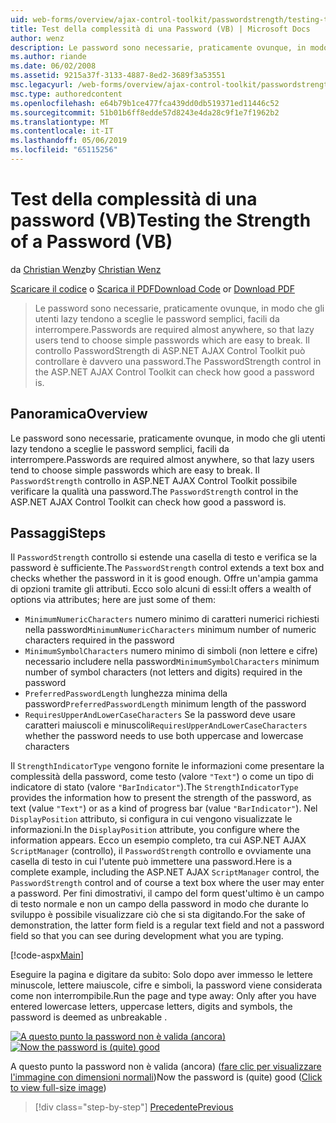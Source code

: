 ```yaml
---
uid: web-forms/overview/ajax-control-toolkit/passwordstrength/testing-the-strength-of-a-password-vb
title: Test della complessità di una Password (VB) | Microsoft Docs
author: wenz
description: Le password sono necessarie, praticamente ovunque, in modo che gli utenti lazy tendono a sceglie le password semplici, facili da interrompere. Il controllo PasswordStrength nella pagina ASP. N....
ms.author: riande
ms.date: 06/02/2008
ms.assetid: 9215a37f-3133-4887-8ed2-3689f3a53551
msc.legacyurl: /web-forms/overview/ajax-control-toolkit/passwordstrength/testing-the-strength-of-a-password-vb
msc.type: authoredcontent
ms.openlocfilehash: e64b79b1ce477fca439dd0db519371ed11446c52
ms.sourcegitcommit: 51b01b6ff8edde57d8243e4da28c9f1e7f1962b2
ms.translationtype: MT
ms.contentlocale: it-IT
ms.lasthandoff: 05/06/2019
ms.locfileid: "65115256"
---
```

# <a name="testing-the-strength-of-a-password-vb"></a><span data-ttu-id="36541-104">Test della complessità di una password (VB)</span><span class="sxs-lookup"><span data-stu-id="36541-104">Testing the Strength of a Password (VB)</span></span>

<span data-ttu-id="36541-105">da [Christian Wenz](https://github.com/wenz)</span><span class="sxs-lookup"><span data-stu-id="36541-105">by [Christian Wenz](https://github.com/wenz)</span></span>

<span data-ttu-id="36541-106">[Scaricare il codice](http://download.microsoft.com/download/9/3/f/93f8daea-bebd-4821-833b-95205389c7d0/PasswordStrength0.vb.zip) o [Scarica il PDF](http://download.microsoft.com/download/2/d/c/2dc10e34-6983-41d4-9c08-f78f5387d32b/passwordstrength0VB.pdf)</span><span class="sxs-lookup"><span data-stu-id="36541-106">[Download Code](http://download.microsoft.com/download/9/3/f/93f8daea-bebd-4821-833b-95205389c7d0/PasswordStrength0.vb.zip) or [Download PDF](http://download.microsoft.com/download/2/d/c/2dc10e34-6983-41d4-9c08-f78f5387d32b/passwordstrength0VB.pdf)</span></span>

> <span data-ttu-id="36541-107">Le password sono necessarie, praticamente ovunque, in modo che gli utenti lazy tendono a sceglie le password semplici, facili da interrompere.</span><span class="sxs-lookup"><span data-stu-id="36541-107">Passwords are required almost anywhere, so that lazy users tend to choose simple passwords which are easy to break.</span></span> <span data-ttu-id="36541-108">Il controllo PasswordStrength di ASP.NET AJAX Control Toolkit può controllare è davvero una password.</span><span class="sxs-lookup"><span data-stu-id="36541-108">The PasswordStrength control in the ASP.NET AJAX Control Toolkit can check how good a password is.</span></span>

## <a name="overview"></a><span data-ttu-id="36541-109">Panoramica</span><span class="sxs-lookup"><span data-stu-id="36541-109">Overview</span></span>

<span data-ttu-id="36541-110">Le password sono necessarie, praticamente ovunque, in modo che gli utenti lazy tendono a sceglie le password semplici, facili da interrompere.</span><span class="sxs-lookup"><span data-stu-id="36541-110">Passwords are required almost anywhere, so that lazy users tend to choose simple passwords which are easy to break.</span></span> <span data-ttu-id="36541-111">Il `PasswordStrength` controllo in ASP.NET AJAX Control Toolkit possibile verificare la qualità una password.</span><span class="sxs-lookup"><span data-stu-id="36541-111">The `PasswordStrength` control in the ASP.NET AJAX Control Toolkit can check how good a password is.</span></span>

## <a name="steps"></a><span data-ttu-id="36541-112">Passaggi</span><span class="sxs-lookup"><span data-stu-id="36541-112">Steps</span></span>

<span data-ttu-id="36541-113">Il `PasswordStrength` controllo si estende una casella di testo e verifica se la password è sufficiente.</span><span class="sxs-lookup"><span data-stu-id="36541-113">The `PasswordStrength` control extends a text box and checks whether the password in it is good enough.</span></span> <span data-ttu-id="36541-114">Offre un'ampia gamma di opzioni tramite gli attributi. Ecco solo alcuni di essi:</span><span class="sxs-lookup"><span data-stu-id="36541-114">It offers a wealth of options via attributes; here are just some of them:</span></span>

- <span data-ttu-id="36541-115">`MinimumNumericCharacters` numero minimo di caratteri numerici richiesti nella password</span><span class="sxs-lookup"><span data-stu-id="36541-115">`MinimumNumericCharacters` minimum number of numeric characters required in the password</span></span>
- <span data-ttu-id="36541-116">`MinimumSymbolCharacters` numero minimo di simboli (non lettere e cifre) necessario includere nella password</span><span class="sxs-lookup"><span data-stu-id="36541-116">`MinimumSymbolCharacters` minimum number of symbol characters (not letters and digits) required in the password</span></span>
- <span data-ttu-id="36541-117">`PreferredPasswordLength` lunghezza minima della password</span><span class="sxs-lookup"><span data-stu-id="36541-117">`PreferredPasswordLength` minimum length of the password</span></span>
- <span data-ttu-id="36541-118">`RequiresUpperAndLowerCaseCharacters` Se la password deve usare caratteri maiuscoli e minuscoli</span><span class="sxs-lookup"><span data-stu-id="36541-118">`RequiresUpperAndLowerCaseCharacters` whether the password needs to use both uppercase and lowercase characters</span></span>

<span data-ttu-id="36541-119">Il `StrengthIndicatorType` vengono fornite le informazioni come presentare la complessità della password, come testo (valore `"Text"`) o come un tipo di indicatore di stato (valore `"BarIndicator"`).</span><span class="sxs-lookup"><span data-stu-id="36541-119">The `StrengthIndicatorType` provides the information how to present the strength of the password, as text (value `"Text"`) or as a kind of progress bar (value `"BarIndicator"`).</span></span> <span data-ttu-id="36541-120">Nel `DisplayPosition` attributo, si configura in cui vengono visualizzate le informazioni.</span><span class="sxs-lookup"><span data-stu-id="36541-120">In the `DisplayPosition` attribute, you configure where the information appears.</span></span> <span data-ttu-id="36541-121">Ecco un esempio completo, tra cui ASP.NET AJAX `ScriptManager` (controllo), il `PasswordStrength` controllo e ovviamente una casella di testo in cui l'utente può immettere una password.</span><span class="sxs-lookup"><span data-stu-id="36541-121">Here is a complete example, including the ASP.NET AJAX `ScriptManager` control, the `PasswordStrength` control and of course a text box where the user may enter a password.</span></span> <span data-ttu-id="36541-122">Per fini dimostrativi, il campo del form quest'ultimo è un campo di testo normale e non un campo della password in modo che durante lo sviluppo è possibile visualizzare ciò che si sta digitando.</span><span class="sxs-lookup"><span data-stu-id="36541-122">For the sake of demonstration, the latter form field is a regular text field and not a password field so that you can see during development what you are typing.</span></span>

[!code-aspx[Main](testing-the-strength-of-a-password-vb/samples/sample1.aspx)]

<span data-ttu-id="36541-123">Eseguire la pagina e digitare da subito: Solo dopo aver immesso le lettere minuscole, lettere maiuscole, cifre e simboli, la password viene considerata come non interrompibile.</span><span class="sxs-lookup"><span data-stu-id="36541-123">Run the page and type away: Only after you have entered lowercase letters, uppercase letters, digits and symbols, the password is deemed as unbreakable .</span></span>

<span data-ttu-id="36541-124">[![A questo punto la password non è valida (ancora)](testing-the-strength-of-a-password-vb/_static/image2.png)](testing-the-strength-of-a-password-vb/_static/image1.png)</span><span class="sxs-lookup"><span data-stu-id="36541-124">[![Now the password is (quite) good](testing-the-strength-of-a-password-vb/_static/image2.png)](testing-the-strength-of-a-password-vb/_static/image1.png)</span></span>

<span data-ttu-id="36541-125">A questo punto la password non è valida (ancora) ([fare clic per visualizzare l'immagine con dimensioni normali](testing-the-strength-of-a-password-vb/_static/image3.png))</span><span class="sxs-lookup"><span data-stu-id="36541-125">Now the password is (quite) good ([Click to view full-size image](testing-the-strength-of-a-password-vb/_static/image3.png))</span></span>

> [!div class="step-by-step"]
> [<span data-ttu-id="36541-126">Precedente</span><span class="sxs-lookup"><span data-stu-id="36541-126">Previous</span></span>](testing-the-strength-of-a-password-cs.md)

